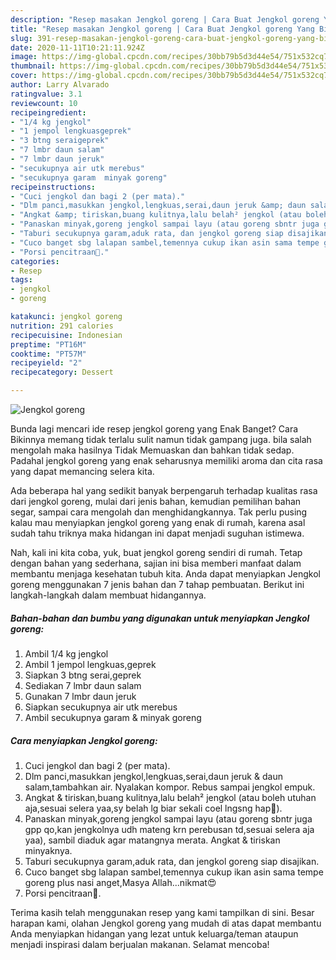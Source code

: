 ```yaml
---
description: "Resep masakan Jengkol goreng | Cara Buat Jengkol goreng Yang Bikin Ngiler"
title: "Resep masakan Jengkol goreng | Cara Buat Jengkol goreng Yang Bikin Ngiler"
slug: 391-resep-masakan-jengkol-goreng-cara-buat-jengkol-goreng-yang-bikin-ngiler
date: 2020-11-11T10:21:11.924Z
image: https://img-global.cpcdn.com/recipes/30bb79b5d3d44e54/751x532cq70/jengkol-goreng-foto-resep-utama.jpg
thumbnail: https://img-global.cpcdn.com/recipes/30bb79b5d3d44e54/751x532cq70/jengkol-goreng-foto-resep-utama.jpg
cover: https://img-global.cpcdn.com/recipes/30bb79b5d3d44e54/751x532cq70/jengkol-goreng-foto-resep-utama.jpg
author: Larry Alvarado
ratingvalue: 3.1
reviewcount: 10
recipeingredient:
- "1/4 kg jengkol"
- "1 jempol lengkuasgeprek"
- "3 btng seraigeprek"
- "7 lmbr daun salam"
- "7 lmbr daun jeruk"
- "secukupnya air utk merebus"
- "secukupnya garam  minyak goreng"
recipeinstructions:
- "Cuci jengkol dan bagi 2 (per mata)."
- "Dlm panci,masukkan jengkol,lengkuas,serai,daun jeruk &amp; daun salam,tambahkan air. Nyalakan kompor. Rebus sampai jengkol empuk."
- "Angkat &amp; tiriskan,buang kulitnya,lalu belah² jengkol (atau boleh utuhan aja,sesuai selera yaa,sy belah lg biar sekali coel lngsng hap🤭)."
- "Panaskan minyak,goreng jengkol sampai layu (atau goreng sbntr juga gpp qo,kan jengkolnya udh mateng krn perebusan td,sesuai selera aja yaa), sambil diaduk agar matangnya merata. Angkat &amp; tiriskan minyaknya."
- "Taburi secukupnya garam,aduk rata, dan jengkol goreng siap disajikan."
- "Cuco banget sbg lalapan sambel,temennya cukup ikan asin sama tempe goreng plus nasi anget,Masya Allah...nikmat😍"
- "Porsi pencitraan🤭."
categories:
- Resep
tags:
- jengkol
- goreng

katakunci: jengkol goreng 
nutrition: 291 calories
recipecuisine: Indonesian
preptime: "PT16M"
cooktime: "PT57M"
recipeyield: "2"
recipecategory: Dessert

---
```



![Jengkol goreng](https://img-global.cpcdn.com/recipes/30bb79b5d3d44e54/751x532cq70/jengkol-goreng-foto-resep-utama.jpg)

Bunda lagi mencari ide resep jengkol goreng yang Enak Banget? Cara Bikinnya memang tidak terlalu sulit namun tidak gampang juga. bila salah mengolah maka hasilnya Tidak Memuaskan dan bahkan tidak sedap. Padahal jengkol goreng yang enak seharusnya memiliki aroma dan cita rasa yang dapat memancing selera kita.

Ada beberapa hal yang sedikit banyak berpengaruh terhadap kualitas rasa dari jengkol goreng, mulai dari jenis bahan, kemudian pemilihan bahan segar, sampai cara mengolah dan menghidangkannya. Tak perlu pusing kalau mau menyiapkan jengkol goreng yang enak di rumah, karena asal sudah tahu triknya maka hidangan ini dapat menjadi suguhan istimewa.




Nah, kali ini kita coba, yuk, buat jengkol goreng sendiri di rumah. Tetap dengan bahan yang sederhana, sajian ini bisa memberi manfaat dalam membantu menjaga kesehatan tubuh kita. Anda dapat menyiapkan Jengkol goreng menggunakan 7 jenis bahan dan 7 tahap pembuatan. Berikut ini langkah-langkah dalam membuat hidangannya.

<!--inarticleads1-->

##### Bahan-bahan dan bumbu yang digunakan untuk menyiapkan Jengkol goreng:

1. Ambil 1/4 kg jengkol
1. Ambil 1 jempol lengkuas,geprek
1. Siapkan 3 btng serai,geprek
1. Sediakan 7 lmbr daun salam
1. Gunakan 7 lmbr daun jeruk
1. Siapkan secukupnya air utk merebus
1. Ambil secukupnya garam &amp; minyak goreng




<!--inarticleads2-->

##### Cara menyiapkan Jengkol goreng:

1. Cuci jengkol dan bagi 2 (per mata).
1. Dlm panci,masukkan jengkol,lengkuas,serai,daun jeruk &amp; daun salam,tambahkan air. Nyalakan kompor. Rebus sampai jengkol empuk.
1. Angkat &amp; tiriskan,buang kulitnya,lalu belah² jengkol (atau boleh utuhan aja,sesuai selera yaa,sy belah lg biar sekali coel lngsng hap🤭).
1. Panaskan minyak,goreng jengkol sampai layu (atau goreng sbntr juga gpp qo,kan jengkolnya udh mateng krn perebusan td,sesuai selera aja yaa), sambil diaduk agar matangnya merata. Angkat &amp; tiriskan minyaknya.
1. Taburi secukupnya garam,aduk rata, dan jengkol goreng siap disajikan.
1. Cuco banget sbg lalapan sambel,temennya cukup ikan asin sama tempe goreng plus nasi anget,Masya Allah...nikmat😍
1. Porsi pencitraan🤭.




Terima kasih telah menggunakan resep yang kami tampilkan di sini. Besar harapan kami, olahan Jengkol goreng yang mudah di atas dapat membantu Anda menyiapkan hidangan yang lezat untuk keluarga/teman ataupun menjadi inspirasi dalam berjualan makanan. Selamat mencoba!
